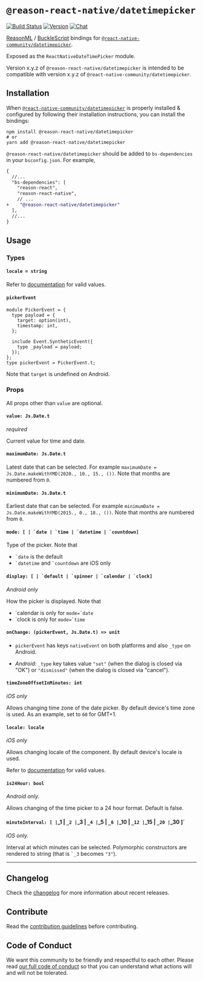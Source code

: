 # `@reason-react-native/datetimepicker`

[![Build Status](https://github.com/reason-react-native/datetimepicker/workflows/Build/badge.svg)](https://github.com/reason-react-native/datetimepicker/actions)
[![Version](https://img.shields.io/npm/v/@reason-react-native/datetimepicker.svg)](https://www.npmjs.com/@reason-react-native/datetimepicker)
[![Chat](https://img.shields.io/discord/235176658175262720.svg?logo=discord&colorb=blue)](https://reasonml-community.github.io/reason-react-native/discord/)

[ReasonML](https://reasonml.github.io) /
[BuckleScript](https://bucklescript.github.io) bindings for
[`@react-native-community/datetimepicker`](https://github.com/react-native-community/react-native-datetimepicker).

Exposed as the `ReactNativeDateTimePicker` module.

Version x.y.z of `@reason-react-native/datetimepicker` is intended to be
compatible with version x.y.z of `@react-native-community/datetimepicker`.

## Installation

When
[`@react-native-community/datetimepicker`](`https://github.com/react-native-community/datetimepicker`)
is properly installed & configured by following their installation instructions,
you can install the bindings:

```console
npm install @reason-react-native/datetimepicker
# or
yarn add @reason-react-native/datetimepicker
```

`@reason-react-native/datetimepicker` should be added to `bs-dependencies` in
your `bsconfig.json`. For example,

```diff
{
  //...
  "bs-dependencies": [
    "reason-react",
    "reason-react-native",
    // ...
+    "@reason-react-native/datetimepicker"
  ],
  //...
}
```

## Usage

### Types

#### `locale = string`

Refer to
[documentation](https://developer.apple.com/library/archive/documentation/MacOSX/Conceptual/BPInternational/LanguageandLocaleIDs/LanguageandLocaleIDs.html)
for valid values.

#### `pickerEvent`

```reason
module PickerEvent = {
  type payload = {
    target: option(int),
    timestamp: int,
  };

  include Event.SyntheticEvent({
    type _payload = payload;
  });
};
type pickerEvent = PickerEvent.t;
```

Note that `target` is undefined on Android.

### Props

All props other than `value` are optional.

#### `value: Js.Date.t`

_required_

Current value for time and date.

#### `maximumDate: Js.Date.t`

Latest date that can be selected. For example
`maximumDate = Js.Date.makeWithYMD(2020., 10., 15., ())`. Note that months are
numbered from `0`.

#### `minimumDate: Js.Date.t`

Earliest date that can be selected. For example
`minimumDate = Js.Date.makeWithYMD(2015., 0., 18., ())`. Note that months are
numbered from `0`.

#### `` mode: [ | `date | `time | `datetime | `countdown] ``

Type of the picker. Note that

- `` `date `` is the default
- `` `datetime `` and `` `countdown `` are iOS only

#### `` display: [ | `default | `spinner | `calendar | `clock] ``

_Android only_

How the picker is displayed. Note that

- \`calendar is only for `` mode=`date ``
- \`clock is only for `` mode=`time ``

#### `onChange: (pickerEvent, Js.Date.t) => unit`

- `pickerEvent` has keys `nativeEvent` on both platforms and also `_type` on
  Android.

- _Android:_ `_type` key takes value `"set"` (when the dialog is closed via
  "OK") or `"dismissed"` (when the dialog is closed via "cancel").

#### `timeZoneOffsetInMinutes: int`

_iOS only_

Allows changing time zone of the date picker. By default device's time zone is
used. As an example, set to `60` for GMT+1.

#### `locale: locale`

_iOS only_

Allows changing locale of the component. By default device's locale is used.

Refer to
[documentation](https://developer.apple.com/library/archive/documentation/MacOSX/Conceptual/BPInternational/LanguageandLocaleIDs/LanguageandLocaleIDs.html)
for valid values.

#### `is24Hour: bool`

_Android only._

Allows changing of the time picker to a 24 hour format. Default is false.

#### `minuteInterval: [ |`\_1 | `_2 |`\_3 | `_4 |`\_5 | `_6 |`\_10 | `_12 |`\_15 | `_20 |`\_30 ]`

_iOS only._

Interval at which minutes can be selected. Polymorphic constructors are rendered
to string (that is `` `_3 `` becomes `"3"`).

---

## Changelog

Check the [changelog](./CHANGELOG.md) for more information about recent
releases.

## Contribute

Read the [contribution guidelines](./CONTRIBUTING.md) before contributing.

## Code of Conduct

We want this community to be friendly and respectful to each other. Please read
[our full code of conduct](./CODE_OF_CONDUCT.md) so that you can understand what
actions will and will not be tolerated.
